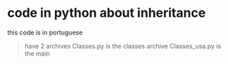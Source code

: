# code in python about inheritance
this code is in portuguese
> have 2 archives
> Classes.py is the classes archive
> Classes_usa.py is the main
